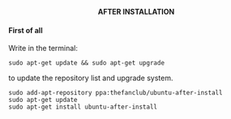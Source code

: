 <p align="center"><STRONG>AFTER INSTALLATION</STRONG></p>

#### First of all
Write in the terminal:
<pre><code>sudo apt-get update && sudo apt-get upgrade</code></pre> 
to update the repository list and upgrade system. 


<pre><code>sudo add-apt-repository ppa:thefanclub/ubuntu-after-install
sudo apt-get update 
sudo apt-get install ubuntu-after-install</code></pre> 
